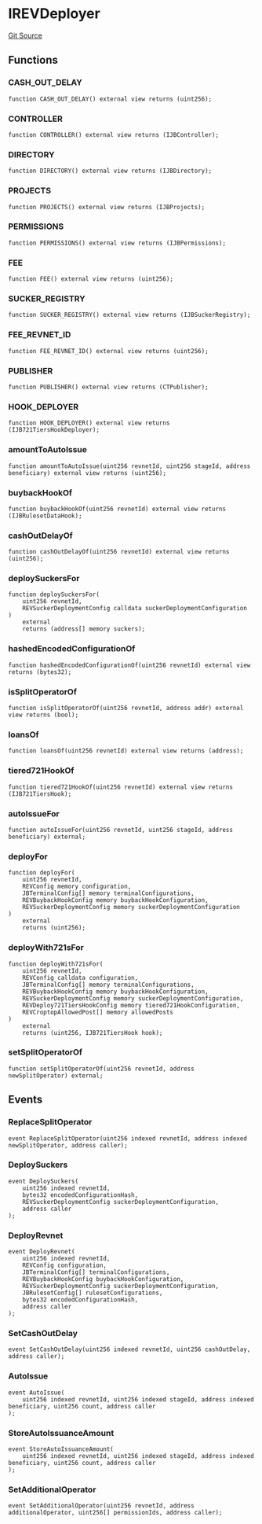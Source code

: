 # IREVDeployer
[Git Source](https://github.com/rev-net/revnet-core-v5/blob/364afaae78a8f60af2b98252dc96af1c2e4760d3/src/interfaces/IREVDeployer.sol)


## Functions
### CASH_OUT_DELAY


```solidity
function CASH_OUT_DELAY() external view returns (uint256);
```

### CONTROLLER


```solidity
function CONTROLLER() external view returns (IJBController);
```

### DIRECTORY


```solidity
function DIRECTORY() external view returns (IJBDirectory);
```

### PROJECTS


```solidity
function PROJECTS() external view returns (IJBProjects);
```

### PERMISSIONS


```solidity
function PERMISSIONS() external view returns (IJBPermissions);
```

### FEE


```solidity
function FEE() external view returns (uint256);
```

### SUCKER_REGISTRY


```solidity
function SUCKER_REGISTRY() external view returns (IJBSuckerRegistry);
```

### FEE_REVNET_ID


```solidity
function FEE_REVNET_ID() external view returns (uint256);
```

### PUBLISHER


```solidity
function PUBLISHER() external view returns (CTPublisher);
```

### HOOK_DEPLOYER


```solidity
function HOOK_DEPLOYER() external view returns (IJB721TiersHookDeployer);
```

### amountToAutoIssue


```solidity
function amountToAutoIssue(uint256 revnetId, uint256 stageId, address beneficiary) external view returns (uint256);
```

### buybackHookOf


```solidity
function buybackHookOf(uint256 revnetId) external view returns (IJBRulesetDataHook);
```

### cashOutDelayOf


```solidity
function cashOutDelayOf(uint256 revnetId) external view returns (uint256);
```

### deploySuckersFor


```solidity
function deploySuckersFor(
    uint256 revnetId,
    REVSuckerDeploymentConfig calldata suckerDeploymentConfiguration
)
    external
    returns (address[] memory suckers);
```

### hashedEncodedConfigurationOf


```solidity
function hashedEncodedConfigurationOf(uint256 revnetId) external view returns (bytes32);
```

### isSplitOperatorOf


```solidity
function isSplitOperatorOf(uint256 revnetId, address addr) external view returns (bool);
```

### loansOf


```solidity
function loansOf(uint256 revnetId) external view returns (address);
```

### tiered721HookOf


```solidity
function tiered721HookOf(uint256 revnetId) external view returns (IJB721TiersHook);
```

### autoIssueFor


```solidity
function autoIssueFor(uint256 revnetId, uint256 stageId, address beneficiary) external;
```

### deployFor


```solidity
function deployFor(
    uint256 revnetId,
    REVConfig memory configuration,
    JBTerminalConfig[] memory terminalConfigurations,
    REVBuybackHookConfig memory buybackHookConfiguration,
    REVSuckerDeploymentConfig memory suckerDeploymentConfiguration
)
    external
    returns (uint256);
```

### deployWith721sFor


```solidity
function deployWith721sFor(
    uint256 revnetId,
    REVConfig calldata configuration,
    JBTerminalConfig[] memory terminalConfigurations,
    REVBuybackHookConfig memory buybackHookConfiguration,
    REVSuckerDeploymentConfig memory suckerDeploymentConfiguration,
    REVDeploy721TiersHookConfig memory tiered721HookConfiguration,
    REVCroptopAllowedPost[] memory allowedPosts
)
    external
    returns (uint256, IJB721TiersHook hook);
```

### setSplitOperatorOf


```solidity
function setSplitOperatorOf(uint256 revnetId, address newSplitOperator) external;
```

## Events
### ReplaceSplitOperator

```solidity
event ReplaceSplitOperator(uint256 indexed revnetId, address indexed newSplitOperator, address caller);
```

### DeploySuckers

```solidity
event DeploySuckers(
    uint256 indexed revnetId,
    bytes32 encodedConfigurationHash,
    REVSuckerDeploymentConfig suckerDeploymentConfiguration,
    address caller
);
```

### DeployRevnet

```solidity
event DeployRevnet(
    uint256 indexed revnetId,
    REVConfig configuration,
    JBTerminalConfig[] terminalConfigurations,
    REVBuybackHookConfig buybackHookConfiguration,
    REVSuckerDeploymentConfig suckerDeploymentConfiguration,
    JBRulesetConfig[] rulesetConfigurations,
    bytes32 encodedConfigurationHash,
    address caller
);
```

### SetCashOutDelay

```solidity
event SetCashOutDelay(uint256 indexed revnetId, uint256 cashOutDelay, address caller);
```

### AutoIssue

```solidity
event AutoIssue(
    uint256 indexed revnetId, uint256 indexed stageId, address indexed beneficiary, uint256 count, address caller
);
```

### StoreAutoIssuanceAmount

```solidity
event StoreAutoIssuanceAmount(
    uint256 indexed revnetId, uint256 indexed stageId, address indexed beneficiary, uint256 count, address caller
);
```

### SetAdditionalOperator

```solidity
event SetAdditionalOperator(uint256 revnetId, address additionalOperator, uint256[] permissionIds, address caller);
```

